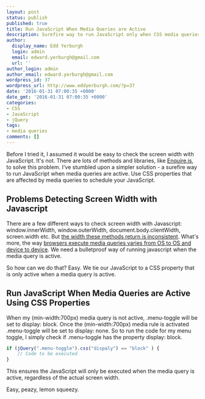 ```yaml
---
layout: post
status: publish
published: true
title: Run JavaScript When Media Queries are Active
description: Surefire way to run JavaScript only when CSS media queries are active. Don't let your JavaScript lag behind your CSS - bulletproof your JavaScript
author:
  display_name: Edd Yerburgh
  login: admin
  email: edward.yerburgh@gmail.com
  url: ''
author_login: admin
author_email: edward.yerburgh@gmail.com
wordpress_id: 37
wordpress_url: http://www.eddyerburgh.com/?p=37
date: '2016-01-31 07:00:35 +0000'
date_gmt: '2016-01-31 07:00:35 +0000'
categories:
- CSS
- JavaScript
- jQuery
tags:
- media queries
comments: []
---
```


Before I tried it, I assumed it would be easy to check the screen width with JavaScript. It's not. There are lots of methods and libraries, like <a href="http://wicky.nillia.ms/enquire.js/">Enquire.js</a>, to solve this problem. I've stumbled upon a simpler solution - a surefire way to run JavaScript when media queries are active. Use CSS properties that are affected by media queries to schedule your JavaScript.

## Problems Detecting Screen Width with Javascript

There are a few different ways to check screen width with Javascript: window.innerWidth, window.outerWidth, document.body.clientWidth, screen.width etc. But <a href="http://tripleodeon.com/wp-content/uploads/2011/12/table.html">the width these methods return is inconsistent</a>. What's more, the way <a href="http://stackoverflow.com/questions/19291873/window-width-not-the-same-as-media-query">browsers execute media queries varies from OS to OS and device to device</a>. We need a bulletproof way of running javascript when the media query is active.

So how can we do that? Easy. We tie our JavaScript to a CSS property that is only active when a media query is active.

## Run JavaScript When Media Queries are Active Using CSS Properties

When my (min-width:700px) media query is not active, .menu-toggle will be set to display: block. Once the (min-width:700px) media rule is activated .menu-toggle will be set to display: none. So to run the code for my menu toggle, I simply check if .menu-toggle has the property display: block.

```javascript
if (jQuery(".menu-toggle").css("dispaly") == "block" ) {
    // Code to be executed
}
```

This ensures the JavaScript will only be executed when the media query is active, regardless of the actual screen width.

Easy, peazy, lemon squeezy.

